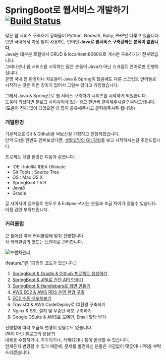 # SpringBoot로 웹서비스 개발하기 [![Build Status](https://travis-ci.com/skdus531/springboot-project.svg?branch=main)](https://travis-ci.com/skdus531/springboot-project)
많은 웹 서비스 구축하기 강좌들이 Python, NodeJS, Ruby, PHP만 다루고 있습니다.  
반면 국내에서 가장 많이 사용하는 언어인 **Java로 웹서비스 구축강좌는 본적이 없습니다**.  
Java는 대부분 로컬에서 CRUD & localhost:8080으로 게시판 구축하기가 전부였습니다.  
그러다보니 웹 서비스를 시작하는 많은 분들이 Java가 아닌 스크립트 언어로만 진행하십니다.  
분명 국내 웹 환경이나 자료들이 Java & Spring이 많음에도 다른 스크립트 언어들로 시작하는 것은 이런 강좌가 없어서 그럴수 있다고 가정했습니다.  
  
그래서 Java & Spring으로 웹 서비스 구축하기 시리즈를 시작하게 되었습니다.  
도움이 되셨다면 블로그 사이사이에 있는 광고 한번씩 클릭해주시길!? 부탁드립니다.  
(도움이 진짜 많이 되었으면 더 많이 공유해주시고 클릭해주셔두 됩니닷!)  
  
### 개발환경

기본적으로 Git & Github을 써보신걸 가정하고 진행하겠습니다.  
만약 Git을 한번도 안써보셨다면, [생활코딩의 Git 강좌](https://opentutorials.org/course/1492)를 보고 시작하시는걸 추천드립니다.  
  
프로젝트 개발 환경은 다음과 같습니다.

* IDE : IntelliJ IDEA Ultimate
* Git Tools : Source Tree
* OS : Mac OS X
* SpringBoot 1.5.9
* Java8
* Gradle

글 사이사이 캡쳐들이 윈도우 & Eclipse 쓰시는 분들과 조금 차이가 있을수 있습니다.  
이점 감안 부탁드립니다.  

### 커리큘럼

큰 틀에선 아래 커리큘럼에 맞춰 진행합니다.  
각 커리큘럼의 코드는 브랜치로 관리합니다.  

![브랜치관리](./tutorial/images/브랜치관리.png)

(feature/1은 1과정의 코드가 있습니다.)  
  
1. [SpringBoot & Gradle & Github 프로젝트 생성하기](http://jojoldu.tistory.com/250)
2. [SpringBoot & JPA로 간단 API 만들기](http://jojoldu.tistory.com/251)
3. [SpringBoot & Handlebars로 화면 만들기](http://jojoldu.tistory.com/255)
4. [AWS EC2 & AWS RDS 운영 환경 구축](http://jojoldu.tistory.com/259)
5. [EC2 수동 배포해보기](http://jojoldu.tistory.com/263)  
6. TravisCI & AWS CodeDeploy로 CI환경 구축하기
7. Nginx & SSL 설치 및 무중단 배포 구축하기
8. Google GSuite & AWS로 도메인, Email 할당 받기

진행함에 따라 조금씩 변경이 있을수도 있습니다.  
(책이 아닌 블로그의 장점!?)  
내용을 수정하거나, 추가되거나, 삭제되거나 등이 발생할 수 있습니다.  
언제든지 변경할 수 있기 때문에, 문제를 발견하신 분들은 가감없이 댓글이나 PR을 부탁드리겠습니다.  
